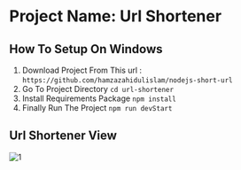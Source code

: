 # Project Name: Url Shortener

## How To Setup On Windows
1. Download Project  From This url :  `https://github.com/hamzazahidulislam/nodejs-short-url`
2. Go To Project Directory `cd url-shortener`
3. Install Requirements Package `npm install`
4. Finally Run The Project `npm run devStart`

## Url Shortener View
![1](https://user-images.githubusercontent.com/56122568/95667664-c3da3680-0b71-11eb-9a48-ef569fb34d14.png)


